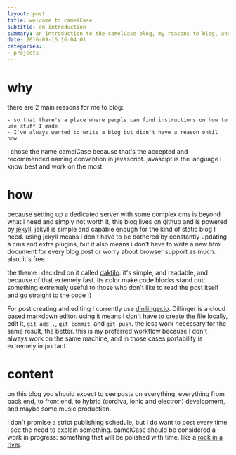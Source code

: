 ```yaml
---
layout: post
title: welcome to camelCase
subtitle: an introduction
summary: an introduction to the camelCase blog, my reasons to blog, and the way i go about it
date: 2016-09-16 16:04:01
categories:
- projects
---
```


# why

there are 2 main reasons for me to blog:

	- so that there's a place where people can find instructions on how to use stuff I made
	- I've always wanted to write a blog but didn't have a reason ontil now

i chose the name camelCase because that's the accepted and recommended naming convention in javascript. javascipt is the language i know best and work on the most.

# how

because setting up a dedicated server with some complex cms is beyond what i need and simply not worth it, this blog lives on github and is powered by [jekyll](https://jekyllrb.com). jekyll is simple and capable enough for the kind of static blog I need. using jekyll means i don't have to be bothered by constantly updating a cms and extra plugins, but it also means i don't have to write a new html document for every blog post or worry about browser support as much. also, it's free.

the theme i decided on it called [daktilo](http://daktilo.github.io/). it's simple, and readable, and because of that extemely fast. its color make code blocks stand out: something extremely useful to those who don't like to read the post itself and go straight to the code ;)

For post creating and editing I currently use [dinllinger.io](http://dillinger.io/). Dillinger is a cloud based markdown editor. using it means I don't have to create the file locally, edit it, ``git add .``, ``git commit``, and ``git push``. the less work necessary for the same result, the better. this is my preferred workflow because I don't always work on the same machine, and in those cases portability is extremely important.

# content

on this blog you should expect to see posts on everything. everything from back end, to front end, to hybrid (cordiva, ionic and electron) development, and maybe some music production.

i don't promise a strict publishing schedule, but i do want to post every time i see the need to explain something. camelCase should be considered a work in progress: something that will be polished with time, like a [rock in a river](https://en.wikipedia.org/wiki/Tumble_finishing).
